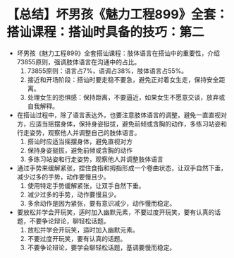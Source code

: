 # 【总结】坏男孩《魅力工程899》全套：搭讪课程：搭讪时具备的技巧：第二

-   坏男孩《魅力工程899》全套搭讪课程：肢体语言在搭讪中的重要性，介绍73855原则，强调肢体语言在沟通中的占比。 
    1.  73855原则：语言占7%，语调占38%，肢体语言占55%。
    2.  接近和开场阶段：搭讪时要走稳不要急，避免正对着女生走，保持安全距离。
    3.  处理女生的恐惧感：保持距离，不要逼近，如果女生不愿意交谈，放弃或自我解释。
-   在搭讪过程中，除了语言表达外，也要注意肢体语言的调整，避免一直直视对方，应适当摇摆身体，保持身姿挺拔，避免前倾或含胸的动作，多练习站姿和行走姿势，观察他人并调整自己的肢体语言。
    1.  搭讪时应适当摇摆身体，避免直视对方
    2.  保持身姿挺拔，避免前倾或含胸的动作
    3.  多练习站姿和行走姿势，观察他人并调整肢体语言
-   通过手势来缓解紧张，捏住食指和拇指形成一个卷曲状态，让双手自然下垂，减少过多的手势，动作要慢且少。
    1.  使用特定手势缓解紧张，让双手自然下垂。
    2.  减少过多的手势，动作要慢且少。
    3.  多余动作是因为紧张，要有意识减少，动作慢而稳定。
-   要放松并学会开玩笑，适时加入幽默元素，不要过度开玩笑，要有认真的话题，不要争论辩论，聊轻松话题。
    1.  放松并学会开玩笑，适时加入幽默元素。
    2.  不要过度开玩笑，要有认真的话题。
    3.  不要争论辩论，要学会聊轻松话题，基调要慢而稳定。